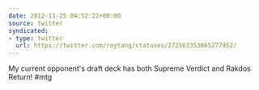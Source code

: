 ```yaml
---
date: 2012-11-25 04:52:22+00:00
source: twitter
syndicated:
- type: twitter
  url: https://twitter.com/roytang/statuses/272563353665277952/
---
```


My current opponent's draft deck has both Supreme Verdict and Rakdos Return! #mtg